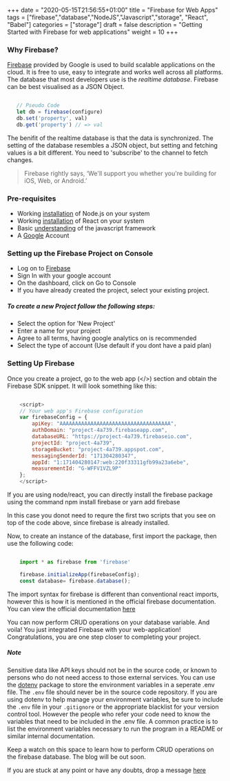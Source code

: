 +++
date = "2020-05-15T21:56:55+01:00"
title = "Firebase for Web Apps"
tags = ["firebase","database","NodeJS","Javascript","storage", "React", "Babel"]
categories = ["storage"]
draft = false
description = "Getting Started with Firebase for web applications"
weight = 10
+++

### Why Firebase?

[Firebase](https://firebase.google.com/) provided by Google is used to build scalable applications on the cloud. It is free to use, easy to integrate and works well across all platforms. The database that most developers use is the *realtime database*. Firebase can be best visualised as a JSON Object.
 ``` javascript  

    // Pseudo Code
    let db = firebase(configure)
    db.set('property', val)
    db.get('property') // => val

```


The benifit of the realtime database is that the data is synchronized. The setting of the database resembles a JSON object, but setting and fetching values is a bit different. You need to 'subscribe' to the channel to fetch changes.

> Firebase rightly says, ‘We'll support you whether you're building for iOS, Web, or Android.’

### Pre-requisites
- Working [installation](https://nodejs.org/en/download/) of Node.js on your system 
- Working [installation](https://reactjs.org/) of React on your system 
- Basic [understanding](https://javascript.info/) of the javascript framework
- A [Google](https://accounts.google.com/ServiceLogin/identifier?service=accountsettings&passive=1209600&osid=1&continue=https%3A%2F%2Fmyaccount.google.com%2F&followup=https%3A%2F%2Fmyaccount.google.com%2F&authuser=0&csig=AF-SEnbuT07PO8rT9wOo%3A1589622329&flowName=GlifWebSignIn&flowEntry=AddSession) Account

### Setting up the Firebase Project on Console

- Log on to [Firebase](https://firebase.google.com/)
- Sign In with your google account
- On the dashboard, click on Go to Console
- If you have already created the project, select your existing project.

##### To create a new Project follow the following steps:

- Select the option for 'New Project'
- Enter a name for your project 
- Agree to all terms, having google analytics on is recommended
- Select the type of account (Use default if you dont have a paid plan)

   
### Setting Up Firebase

Once you create a project, go to the web app (</>) section and obtain the Firebase SDK snippet. It will look something like this:
```javascript

    <script>
    // Your web app's Firebase configuration
    var firebaseConfig = {
        apiKey: "AAAAAAAAAAAAAAAAAAAAAAAAAAAAAAAAAAAA",
        authDomain: "project-4a739.firebaseapp.com",
        databaseURL: "https://project-4a739.firebaseio.com",
        projectId: "project-4a739",
        storageBucket: "project-4a739.appspot.com",
        messagingSenderId: "171304280347",
        appId: "1:171404280147:web:220f33311gfb99a23a6ebe",
        measurementId: "G-WFFV1VZL9P"
    };  
    </script>

  ```
If you are using node/react, you can directly install the firebase package using the command
    npm install firebase
or
    yarn add firebase

In this case you donot need to requre the first two scripts that you see on top of the code above, since firebase is already installed.

Now, to create an instance of the database, first import the package, then use the following code:
```javascript

    import * as firebase from 'firebase'

    firebase.initializeApp(firebaseConfig);
    const database= firebase.database();

```

The import syntax for firebase is different than conventional react imports, however this is how it is mentioned in the official firebase documentation. You can view the official documentation [here](https://firebase.google.com/docs)

You can now perform CRUD operations on your database variable. And voila! You just integrated Firebase with your web-application! Congratulations, you are one step closer to completing your project. 

##### Note
Sensitive data like API keys should not be in the source code, or known to persons who do not need access to those external services.
You can use the [dotenv](https://www.npmjs.com/package/dotenv) package to store the environment variables in a seperate .env file.
The `.env` file should never be in the source code repository. If you are using dotenv to help manage your environment variables, be sure to include the `.env` file in your `.gitignore` or the appropriate blacklist for your version control tool.
However the people who refer your code need to know the variables that need to be included in the .env file. A common practice is to list the environment variables necessary to run the program in a README or similar internal documentation.

Keep a watch on this space to learn how to perform CRUD operations on the firebase database. The blog will be out soon.

If you are stuck at any point or have any doubts, drop a message [here](https://www.vrushtimody.me/)

